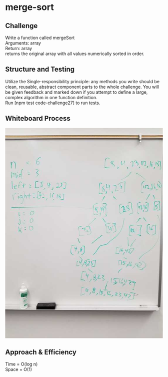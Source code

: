 # merge-sort

## Challenge

Write a function called mergeSort<br/>
Arguments: array<br/>
Return: array<br/>
returns the original array with all values numerically sorted in order.

## Structure and Testing

Utilize the Single-responsibility principle: any methods you write should be clean, reusable, abstract component parts to the whole challenge. You will be given feedback and marked down if you attempt to define a large, complex algorithm in one function definition.
<br/>
Run [npm test code-challenge27] to run tests.

## Whiteboard Process

<!-- Embedded whiteboard image -->
![Whiteboard](./../images/CC27.jpg)

## Approach & Efficiency

<!-- What approach did you take? Discuss Why. What is the Big O space/time for this approach? -->

Time = O(log n)<br/>
Space = O(1)
